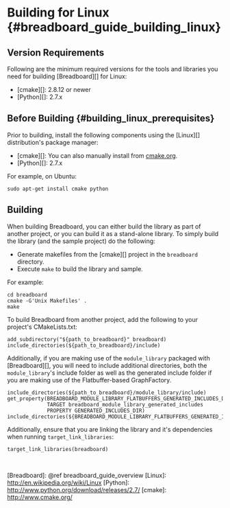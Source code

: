 Building for Linux    {#breadboard_guide_building_linux}
==================

## Version Requirements

Following are the minimum required versions for the tools and libraries you
need for building [Breadboard][] for Linux:

  * [cmake][]: 2.8.12 or newer
  * [Python][]: 2.7.x

## Before Building    {#building_linux_prerequisites}

Prior to building, install the following components using the [Linux][]
distribution's package manager:

  * [cmake][]: You can also manually install from [cmake.org](http://cmake.org).
  * [Python][]: 2.7.x

For example, on Ubuntu:

    sudo apt-get install cmake python

## Building

When building Breadboard, you can either build the library as part of another
project, or you can build it as a stand-alone library. To simply build the
library (and the sample project) do the following:

  * Generate makefiles from the [cmake][] project in the `breadboard` directory.
  * Execute `make` to build the library and sample.

For example:

    cd breadboard
    cmake -G'Unix Makefiles' .
    make

To build Breadboard from another project, add the following to your project's
CMakeLists.txt:

    add_subdirectory("${path_to_breadboard}" breadboard)
    include_directories(${path_to_breadboard}/include)

Additionally, if you are making use of the `module_library` packaged with
[Breadboard][], you will need to include additional directories, both the
`module_library`'s include folder as well as the generated include folder if you
are making use of the Flatbuffer-based GraphFactory.

    include_directories(${path_to_breadboard}/module_library/include)
    get_property(BREADBOARD_MODULE_LIBRARY_FLATBUFFERS_GENERATED_INCLUDES_DIR
                 TARGET breadboard_module_library_generated_includes
                 PROPERTY GENERATED_INCLUDES_DIR)
    include_directories(${BREADBOARD_MODULE_LIBRARY_FLATBUFFERS_GENERATED_INCLUDES_DIR})

Additionally, ensure that you are linking the library and it's dependencies when
running `target_link_libraries`:

    target_link_libraries(breadboard)

<br>

  [Breadboard]: @ref breadboard_guide_overview
  [Linux]: http://en.wikipedia.org/wiki/Linux
  [Python]: http://www.python.org/download/releases/2.7/
  [cmake]: http://www.cmake.org/


